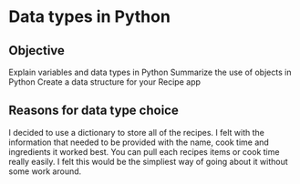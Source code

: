 # Data types in Python

## Objective

Explain variables and data types in Python
Summarize the use of objects in Python
Create a data structure for your Recipe app

## Reasons for data type choice

I decided to use a dictionary to store all of the recipes. I felt with the information that needed to be provided with the name, cook time and ingredients it worked best. You can pull each recipes items or cook time really easily. I felt this would be the simpliest way of going about it without some work around.
